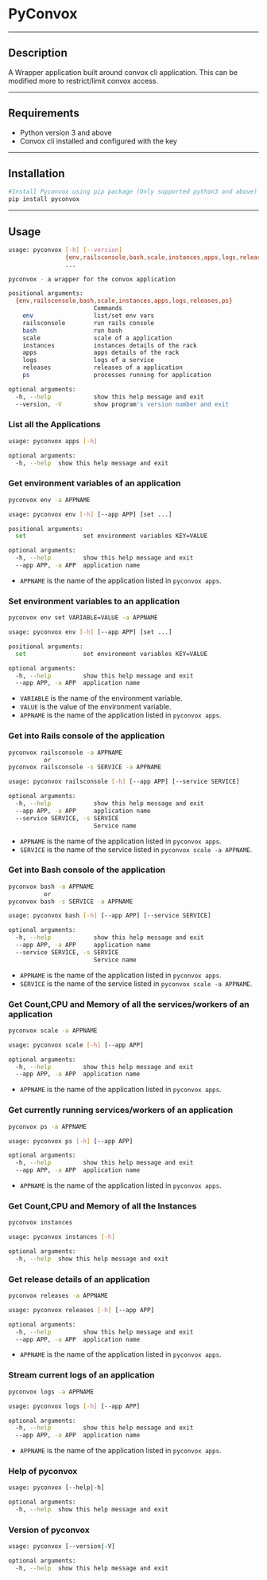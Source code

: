 # PyConvox
------------------
## Description

A Wrapper application built around convox cli application. This can be modified more to restrict/limit convox access.

------------------

## Requirements

- Python version 3 and above
- Convox cli installed and configured with the key

------------------

## Installation

```sh
#Install Pyconvox using pip package (Only supported python3 and above)
pip install pyconvox
```
------------------

## Usage
```sh
usage: pyconvox [-h] [--version]
                {env,railsconsole,bash,scale,instances,apps,logs,releases,ps}
                ...

pyconvox - a wrapper for the convox application

positional arguments:
  {env,railsconsole,bash,scale,instances,apps,logs,releases,ps}
                        Commands
    env                 list/set env vars
    railsconsole        run rails console
    bash                run bash
    scale               scale of a application
    instances           instances details of the rack
    apps                apps details of the rack
    logs                logs of a service
    releases            releases of a application
    ps                  processes running for application

optional arguments:
  -h, --help            show this help message and exit
  --version, -V         show program's version number and exit
```

### List all the Applications

```sh
usage: pyconvox apps [-h]

optional arguments:
  -h, --help  show this help message and exit
```

### Get environment variables of an application
```sh
pyconvox env -a APPNAME
```
```sh
usage: pyconvox env [-h] [--app APP] [set ...]

positional arguments:
  set                set environment variables KEY=VALUE

optional arguments:
  -h, --help         show this help message and exit
  --app APP, -a APP  application name
```

 - `APPNAME` is the name of the application listed in `pyconvox apps`. 

### Set environment variables to an application
```sh
pyconvox env set VARIABLE=VALUE -a APPNAME
```
```sh
usage: pyconvox env [-h] [--app APP] [set ...]

positional arguments:
  set                set environment variables KEY=VALUE

optional arguments:
  -h, --help         show this help message and exit
  --app APP, -a APP  application name

```

 - `VARIABLE` is the name of the environment variable.
 - `VALUE` is the value of the environment variable.
 - `APPNAME` is the name of the application listed in `pyconvox apps`. 


### Get into Rails console of the application

```sh
pyconvox railsconsole -a APPNAME
          or 
pyconvox railsconsole -s SERVICE -a APPNAME
```
```sh
usage: pyconvox railsconsole [-h] [--app APP] [--service SERVICE]

optional arguments:
  -h, --help            show this help message and exit
  --app APP, -a APP     application name
  --service SERVICE, -s SERVICE
                        Service name
```

 - `APPNAME` is the name of the application listed in `pyconvox apps`. 
 - `SERVICE` is the name of the service listed in `pyconvox scale -a APPNAME`.


### Get into Bash console of the application

```sh
pyconvox bash -a APPNAME
          or 
pyconvox bash -s SERVICE -a APPNAME
```
```sh
usage: pyconvox bash [-h] [--app APP] [--service SERVICE]

optional arguments:
  -h, --help            show this help message and exit
  --app APP, -a APP     application name
  --service SERVICE, -s SERVICE
                        Service name
```

 - `APPNAME` is the name of the application listed in `pyconvox apps`. 
 - `SERVICE` is the name of the service listed in `pyconvox scale -a APPNAME`.

### Get Count,CPU and Memory of all the services/workers of an application

```sh
pyconvox scale -a APPNAME
```
```sh
usage: pyconvox scale [-h] [--app APP]

optional arguments:
  -h, --help         show this help message and exit
  --app APP, -a APP  application name
```

 - `APPNAME` is the name of the application listed in `pyconvox apps`. 


### Get currently running services/workers of an application

```sh
pyconvox ps -a APPNAME
```
```sh
usage: pyconvox ps [-h] [--app APP]

optional arguments:
  -h, --help         show this help message and exit
  --app APP, -a APP  application name
```

 - `APPNAME` is the name of the application listed in `pyconvox apps`. 

### Get Count,CPU and Memory of all the Instances

```sh
pyconvox instances
```
```sh
usage: pyconvox instances [-h]

optional arguments:
  -h, --help  show this help message and exit
```

### Get release details of an application

```sh
pyconvox releases -a APPNAME
```
```sh
usage: pyconvox releases [-h] [--app APP]

optional arguments:
  -h, --help         show this help message and exit
  --app APP, -a APP  application name
```

 - `APPNAME` is the name of the application listed in `pyconvox apps`. 


### Stream current logs of an application

```sh
pyconvox logs -a APPNAME
```
```sh
usage: pyconvox logs [-h] [--app APP]

optional arguments:
  -h, --help         show this help message and exit
  --app APP, -a APP  application name
```

 - `APPNAME` is the name of the application listed in `pyconvox apps`. 


### Help of pyconvox

```sh
usage: pyconvox [--help|-h]

optional arguments:
  -h, --help  show this help message and exit
```


### Version of pyconvox

```sh
usage: pyconvox [--version|-V]

optional arguments:
  -h, --help  show this help message and exit
```

